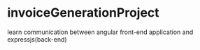 # invoiceGenerationProject
learn communication between angular front-end application and expressjs(back-end)
